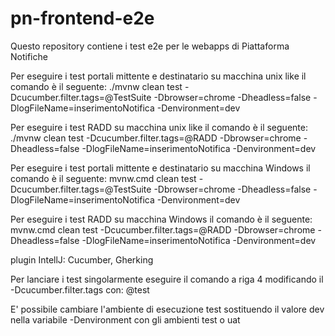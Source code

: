 # pn-frontend-e2e
Questo repository contiene i test e2e per le webapps di Piattaforma Notifiche

Per eseguire i test portali mittente e destinatario su macchina unix like il comando è il seguente:
./mvnw clean test -Dcucumber.filter.tags=@TestSuite -Dbrowser=chrome -Dheadless=false -DlogFileName=inserimentoNotifica -Denvironment=dev

Per eseguire i test RADD su macchina unix like il comando è il seguente:
./mvnw clean test -Dcucumber.filter.tags=@RADD -Dbrowser=chrome -Dheadless=false -DlogFileName=inserimentoNotifica -Denvironment=dev

Per eseguire i test portali mittente e destinatario su macchina Windows il comando è il seguente:
mvnw.cmd clean test -Dcucumber.filter.tags=@TestSuite -Dbrowser=chrome -Dheadless=false -DlogFileName=inserimentoNotifica -Denvironment=dev

Per eseguire i test RADD su macchina Windows il comando è il seguente:
mvnw.cmd clean test -Dcucumber.filter.tags=@RADD -Dbrowser=chrome -Dheadless=false -DlogFileName=inserimentoNotifica -Denvironment=dev

plugin IntellJ: Cucumber, Gherking

Per lanciare i test singolarmente eseguire il comando a riga 4 modificando il -Dcucumber.filter.tags con: @test<iddeltestbook>

E' possibile cambiare l'ambiente di esecuzione test sostituendo il valore dev nella variabile -Denvironment con gli ambienti test o uat